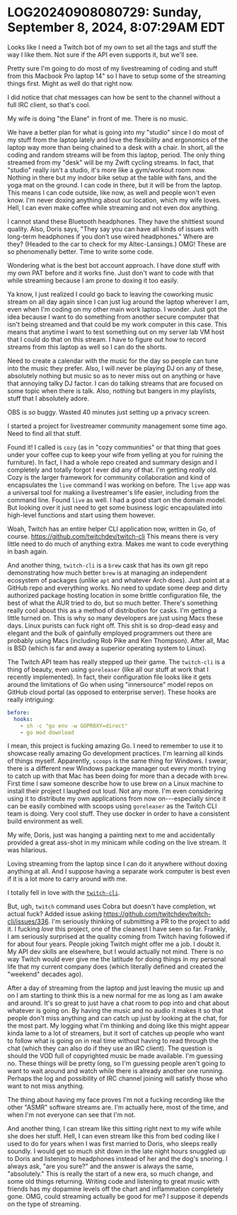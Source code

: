 # LOG20240908080729: Sunday, September  8, 2024,  8:07:29AM EDT

Looks like I need a Twitch bot of my own to set all the tags and stuff the way I like them. Not sure if the API even supports it, but we'll see.

Pretty sure I'm going to do most of my livestreaming of coding and stuff from this Macbook Pro laptop 14" so I have to setup some of the streaming things first. Might as well do that right now.

I did notice that chat messages can how be sent to the channel without a full IRC client, so that's cool.

My wife is doing "the Elane" in front of me. There is no music.

We have a better plan for what is going into my "studio" since I do most of my stuff from the laptop lately and love the flexibility and ergonomics of the laptop way more than being chained to a desk with a chair. In short, all the coding and random streams will be from this laptop, period. The only thing streamed from my "desk" will be my Zwift cycling streams. In fact, that "studio" really isn't a studio, it's more like a gym/workout room now. Nothing in there but my indoor bike setup at the table with fans, and the yoga mat on the ground. I can code in there, but it will be from the laptop. This means I can code outside, like now, as well and people won't even know. I'm never doxing anything about our location, which my wife loves. Hell, I can even make coffee while streaming and not even dox anything.

I cannot stand these Bluetooth headphones. They have the shittiest sound quality. Also, Doris says, "They say you can have all kinds of issues with long-term headphones if you don't use wired headphones." Where are they? (Headed to the car to check for my Altec-Lansings.) OMG! These are so phenomenally better. Time to write some code.

Wondering what is the best bot account approach. I have done stuff with my own PAT before and it works fine. Just don't want to code with that while streaming because I am prone to doxing it too easily.

Ya know, I just realized I could go back to leaving the coworking music stream on all day again since I can just lug around the laptop wherever I am, even when I'm coding on my other main work laptop. I wonder. Just got the idea because I want to do something from another secure computer that isn't being streamed and that could be my work computer in this case. This means that anytime I want to test something out on my server lab VM host that I could do that on this stream. I have to figure out how to record streams from this laptop as well so I can do the shorts.

Need to create a calendar with the music for the day so people can tune into the music they prefer. Also, I will never be playing DJ on any of these, absolutely nothing but music so as to never miss out on anything or have that annoying talky DJ factor. I can do talking streams that are focused on some topic when there is talk. Also, nothing but bangers in my playlists, stuff that I absolutely adore.

OBS is *so* buggy. Wasted 40 minutes just setting up a privacy screen.

I started a project for livestreamer community management some time ago. Need to find all that stuff.

Found it! I called is `cozy` (as in "cozy communities" or that thing that goes under your coffee cup to keep your wife from yelling at you for ruining the furniture). In fact, I had a whole repo created and summary design and I completely and totally forgot I ever did any of that. I'm getting *really* old. Cozy is the larger framework for community collaboration and kind of encapsulates the `live` command I was working on before. The `live` app was a universal tool for making a livestreamer's life easier, including from the command line. Found `live` as well. I had a good start on the domain model. But looking over it just need to get some business logic encapsulated into high-level functions and start using them however.

Woah, Twitch has an entire helper CLI application now, written in Go, of course. https://github.com/twitchdev/twitch-cli This means there is very little need to do much of anything extra. Makes me want to code everything in bash again.

And another thing, `twitch-cli` is a `brew` cask that has its own git repo demonstrating how much better `brew` is at managing an independent ecosystem of packages (unlike `apt` and whatever Arch does). Just point at a GitHub repo and everything works. No need to update some deep and dirty authorized package hosting location in some brittle configuration file, the best of what the AUR tried to do, but so much better. There's something really cool about this as a method of distribution for casks. I'm getting a little turned on. This is why so many developers are just using Macs these days. Linux purists can fuck right off. This shit is so drop-dead easy and elegant and the bulk of gainfully employed programmers out there are probably using Macs (including Rob Pike and Ken Thompson). After all, Mac is BSD (which is far and away a superior operating system to Linux).

The Twitch API team has really stepped up their game. The `twitch-cli` is a thing of beauty, even using `goreleaser` (like all our stuff at work that I recently implemented). In fact, their configuration file looks like it gets around the limitations of Go when using "innersource" model repos on GitHub cloud portal (as opposed to enterprise server). These hooks are really intriguing:

```yaml
before:
  hooks:
    - sh -c "go env -w GOPROXY=direct"
    - go mod download
```

I mean, this project is fucking amazing Go. I need to remember to use it to showcase really amazing Go development practices. I'm learning all kinds of things myself. Apparently, `scoops` is the same thing for Windows. I swear, there is a different new Windows package manager out every month trying to catch up with that Mac has been doing for more than a decade with `brew`. First time I saw someone describe how to use brew on a Linux machine to install their project I laughed out loud. Not any more. I'm even considering using it to distribute my own applications from now on---especially since it can be easily combined with scoops using `goreleaser` as the Twitch CLI team is doing. Very cool stuff. They use docker in order to have a consistent build environment as well.

My wife, Doris, just was hanging a painting next to me and accidentally provided a great ass-shot in my minicam while coding on the live stream. It was hilarious.

Loving streaming from the laptop since I can do it anywhere without doxing anything at all. And I suppose having a separate work computer is best even if it is a lot more to carry around with me.


I totally fell in love with the [`twitch-cli`](../2684).

But, ugh, `twitch` command uses Cobra but doesn't have completion, wt actual fuck? Added issue asking <https://github.com/twitchdev/twitch-cli/issues/336>. I'm seriously thinking of submitting a PR to the project to add it. I fucking *love* this project, one of the cleanest I have seen so far. Frankly, I am seriously surprised at the quality coming from Twitch having followed if for about four years. People joking Twitch might offer me a job. I doubt it. My API dev skills are elsewhere, but I would actually not mind. There is no way Twitch would ever give me the latitude for doing things in my personal life that my current company does (which literally defined and created the "weekend" decades ago).

After a day of streaming from the laptop and just leaving the music up and on I am starting to think this is a new normal for me as long as I am awake and around. It's so great to just have a chat room to pop into and chat about whatever is going on. By having the music and no audio it makes it so that people don't miss anything and can catch up just by looking at the chat, for the most part. My logging what I'm thinking and doing like this might appear kinda lame to a lot of streamers, but it sort of catches up people who want to follow what is going on in real time without having to read through the chat (which they can also do if they use an IRC client). The question is should the VOD full of copyrighted music be made available. I'm guessing no. These things will be pretty long, so I'm guessing people aren't going to want to wait around and watch while there is already another one running. Perhaps the log and possibility of IRC channel joining will satisfy those who want to not miss anything.

The thing about having my face proves I'm not a fucking recording like the other "ASMR" software streams are. I'm actually here, most of the time, and when I'm not everyone can see that I'm not.

And another thing, I can stream like this sitting right next to my wife while she does her stuff. Hell, I can even stream like this from bed coding like I used to do for years when I was first married to Doris, who sleeps really soundly. I would get so much shit down in the late night hours snuggled up to Doris and listening to headphones instead of her and the dog's snoring. I always ask, "are you sure?" and the answer is always the same, "absolutely." This is really the start of a new era, so much change, and some old things returning. Writing code and listening to great music with friends has my dopamine levels off the chart and inflammation completely gone. OMG, could streaming actually be good for me? I suppose it depends on the type of streaming.
